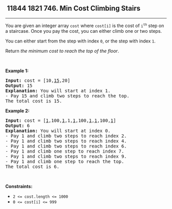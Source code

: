 <h2> 11844 1821
746. Min Cost Climbing Stairs</h2><hr><div><p>You are given an integer array <code>cost</code> where <code>cost[i]</code> is the cost of <code>i<sup>th</sup></code> step on a staircase. Once you pay the cost, you can either climb one or two steps.</p>

<p>You can either start from the step with index <code>0</code>, or the step with index <code>1</code>.</p>

<p>Return <em>the minimum cost to reach the top of the floor</em>.</p>

<p>&nbsp;</p>
<p><strong class="example">Example 1:</strong></p>

<pre><strong>Input:</strong> cost = [10,<u>15</u>,20]
<strong>Output:</strong> 15
<strong>Explanation:</strong> You will start at index 1.
- Pay 15 and climb two steps to reach the top.
The total cost is 15.
</pre>

<p><strong class="example">Example 2:</strong></p>

<pre><strong>Input:</strong> cost = [<u>1</u>,100,<u>1</u>,1,<u>1</u>,100,<u>1</u>,<u>1</u>,100,<u>1</u>]
<strong>Output:</strong> 6
<strong>Explanation:</strong> You will start at index 0.
- Pay 1 and climb two steps to reach index 2.
- Pay 1 and climb two steps to reach index 4.
- Pay 1 and climb two steps to reach index 6.
- Pay 1 and climb one step to reach index 7.
- Pay 1 and climb two steps to reach index 9.
- Pay 1 and climb one step to reach the top.
The total cost is 6.
</pre>

<p>&nbsp;</p>
<p><strong>Constraints:</strong></p>

<ul>
	<li><code>2 &lt;= cost.length &lt;= 1000</code></li>
	<li><code>0 &lt;= cost[i] &lt;= 999</code></li>
</ul>
</div>